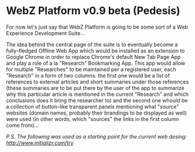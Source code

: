 WebZ Platform v0.9 beta (Pedesis)
============
For now let's just say that WebZ Platform is going to be some sort of a Web Experience Development Suite...

The idea behind the central page of the suite is to eventually become a fully-fledged Offline Web App which would be installed as an extension to Google Chrome in order to replace Chrome's default New Tab Page App and play a role of a la "Research" Bookmarking App. This app would allow for multiple "Researches" to be maintained per a registered user, each "Research" in a form of two columns: the first one would be a list of references to external articles and short summaries under those references (these summaries are to be put there by the user of the app to summarize why this particular article is mentioned in the current "Research" and which conclusions does it bring the researcher to) and the second one whould be a collection of button-like transparent panels mentioning what "source" websites (domain names, probably their brandings to be displayed as well) were used (in other words, which "sources" the links in the first column come from)...

<i>P.S. The following was used as a starting point for the current web desing:
http://www.initializr.com/try</i>
